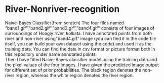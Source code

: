 # River-Nonriver-recognition
Naive-Bayes Classifier(from scratch)
The four files named "band1.gif","band2.gif","band3.gif","band4.gif" consists of four images of surroundings of Hoogly river, kolkata. I have annotated points from both river and non-river using"band4.gif" image (you can find it in the code file itself, you can build your own dataset using the code) and used it as the training data. You can find the data in csv format or picture format both in this repository under name annotated points.  
Then I have fitted Naive-Bayes classifier model using the training data and the pixel values of the four images. 
I have given the predicted image output for different set of prior probabilities. The black region denotes the non-river region, whereas the white region denotes the river region.  
